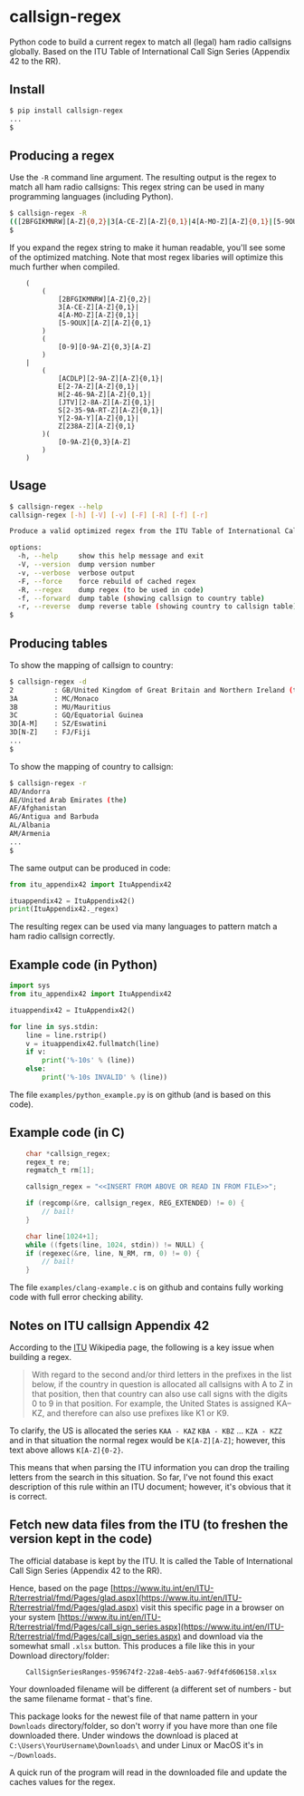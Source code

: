 # callsign-regex
Python code to build a current regex to match all (legal) ham radio callsigns globally.
Based on the ITU Table of International Call Sign Series (Appendix 42 to the RR).

## Install

```bash
$ pip install callsign-regex
...
$
```

## Producing a regex

Use the `-R` command line argument. The resulting output is the regex to match all ham radio callsigns: This regex string can be used in many programming languages (including Python).

```bash
$ callsign-regex -R
(([2BFGIKMNRW][A-Z]{0,2}|3[A-CE-Z][A-Z]{0,1}|4[A-MO-Z][A-Z]{0,1}|[5-9OUX][A-Z][A-Z]{0,1})([0-9][0-9A-Z]{0,3}[A-Z])|([ACDLP][2-9A-Z][A-Z]{0,1}|E[2-7A-Z][A-Z]{0,1}|H[2-46-9A-Z][A-Z]{0,1}|[JTV][2-8A-Z][A-Z]{0,1}|S[2-35-9A-RT-Z][A-Z]{0,1}|Y[2-9A-Y][A-Z]{0,1}|Z[238A-Z][A-Z]{0,1})([0-9A-Z]{0,3}[A-Z]))
$
```

If you expand the regex string to make it human readable, you'll see some of the optimized matching. Note that most regex libaries will optimize this much further when compiled.

```
    (
        (
            [2BFGIKMNRW][A-Z]{0,2}|
            3[A-CE-Z][A-Z]{0,1}|
            4[A-MO-Z][A-Z]{0,1}|
            [5-9OUX][A-Z][A-Z]{0,1}
        )
        (
            [0-9][0-9A-Z]{0,3}[A-Z]
        )
    |
        (
            [ACDLP][2-9A-Z][A-Z]{0,1}|
            E[2-7A-Z][A-Z]{0,1}|
            H[2-46-9A-Z][A-Z]{0,1}|
            [JTV][2-8A-Z][A-Z]{0,1}|
            S[2-35-9A-RT-Z][A-Z]{0,1}|
            Y[2-9A-Y][A-Z]{0,1}|
            Z[238A-Z][A-Z]{0,1}
        )(
            [0-9A-Z]{0,3}[A-Z]
        )
    )

```

## Usage

```bash
$ callsign-regex --help
callsign-regex [-h] [-V] [-v] [-F] [-R] [-f] [-r]

Produce a valid optimized regex from the ITU Table of International Call Sign Series (Appendix 42 to the RR). Based on https://www.itu.int/en/ITU-R/terrestrial/fmd/Pages/glad.aspx

options:
  -h, --help     show this help message and exit
  -V, --version  dump version number
  -v, --verbose  verbose output
  -F, --force    force rebuild of cached regex
  -R, --regex    dump regex (to be used in code)
  -f, --forward  dump table (showing callsign to country table)
  -r, --reverse  dump reverse table (showing country to callsign table)
$
```

## Producing tables

To show the mapping of callsign to country:

```bash
$ callsign-regex -d
2          : GB/United Kingdom of Great Britain and Northern Ireland (the)
3A         : MC/Monaco
3B         : MU/Mauritius
3C         : GQ/Equatorial Guinea
3D[A-M]    : SZ/Eswatini
3D[N-Z]    : FJ/Fiji
...
$

```

To show the mapping of country to callsign:

```bash
$ callsign-regex -r
AD/Andorra                                                             : C3
AE/United Arab Emirates (the)                                          : A6
AF/Afghanistan                                                         : T6,YA
AG/Antigua and Barbuda                                                 : V2
AL/Albania                                                             : ZA
AM/Armenia                                                             : EK
...
$
```

The same output can be produced in code:
```python
from itu_appendix42 import ItuAppendix42

ituappendix42 = ItuAppendix42()
print(ItuAppendix42._regex)
```

The resulting regex can be used via many languages to pattern match a ham radio callsign correctly.

## Example code (in Python)

```python
import sys
from itu_appendix42 import ItuAppendix42

ituappendix42 = ItuAppendix42()

for line in sys.stdin:
    line = line.rstrip()
    v = ituappendix42.fullmatch(line)
    if v:
        print('%-10s' % (line))
    else:
        print('%-10s INVALID' % (line))
```

The file `examples/python_example.py` is on github (and is based on this code).

## Example code (in C)

```c
    char *callsign_regex;
    regex_t re;
    regmatch_t rm[1];

    callsign_regex = "<<INSERT FROM ABOVE OR READ IN FROM FILE>>";

    if (regcomp(&re, callsign_regex, REG_EXTENDED) != 0) {
        // bail!
    }

    char line[1024+1];
    while ((fgets(line, 1024, stdin)) != NULL) {
    if (regexec(&re, line, N_RM, rm, 0) != 0) {
        // bail!
    }
```

The file `examples/clang-example.c` is on github and contains fully working code with full error checking ability.

## Notes on ITU callsign Appendix 42

According to the [ITU](https://en.wikipedia.org/wiki/ITU_prefix) Wikipedia page, the following is a key issue when building a regex.

> With regard to the second and/or third letters in the prefixes in the list below,
> if the country in question is allocated all callsigns with A to Z in that position,
> then that country can also use call signs with the digits 0 to 9 in that position.
> For example, the United States is assigned KA–KZ, and therefore can also use prefixes like K1 or K9.

To clarify, the US is allocated the series `KAA - KAZ` `KBA - KBZ` ... `KZA - KZZ` and in that situation the normal regex would be `K[A-Z][A-Z]`; however, this text above allows `K[A-Z]{0-2}`.

This means that when parsing the ITU information you can drop the trailing letters from the search in this situation.
So far, I've not found this exact description of this rule within an ITU document; however, it's obvious that it is correct.

## Fetch new data files from the ITU (to freshen the version kept in the code)

The official database is kept by the ITU. It is called the Table of International Call Sign Series (Appendix 42 to the RR).

Hence, based on the page
[https://www.itu.int/en/ITU-R/terrestrial/fmd/Pages/glad.aspx](https://www.itu.int/en/ITU-R/terrestrial/fmd/Pages/glad.aspx)
visit this specific page in a browser on your system
[https://www.itu.int/en/ITU-R/terrestrial/fmd/Pages/call_sign_series.aspx](https://www.itu.int/en/ITU-R/terrestrial/fmd/Pages/call_sign_series.aspx)
and download via the somewhat small `.xlsx` button. This produces a file like this in your Download directory/folder:
```
    CallSignSeriesRanges-959674f2-22a8-4eb5-aa67-9df4fd606158.xlsx
```
Your downloaded filename will be different (a different set of numbers - but the same filename format - that's fine.

This package looks for the newest file of that name pattern in your `Downloads` directory/folder, so don't worry if you have  more than one file downloaded there.
Under windows the download is placed at `C:\Users\YourUsername\Downloads\` and under Linux or MacOS it's in `~/Downloads`.

A quick run of the program will read in the downloaded file and update the caches values for the regex.

